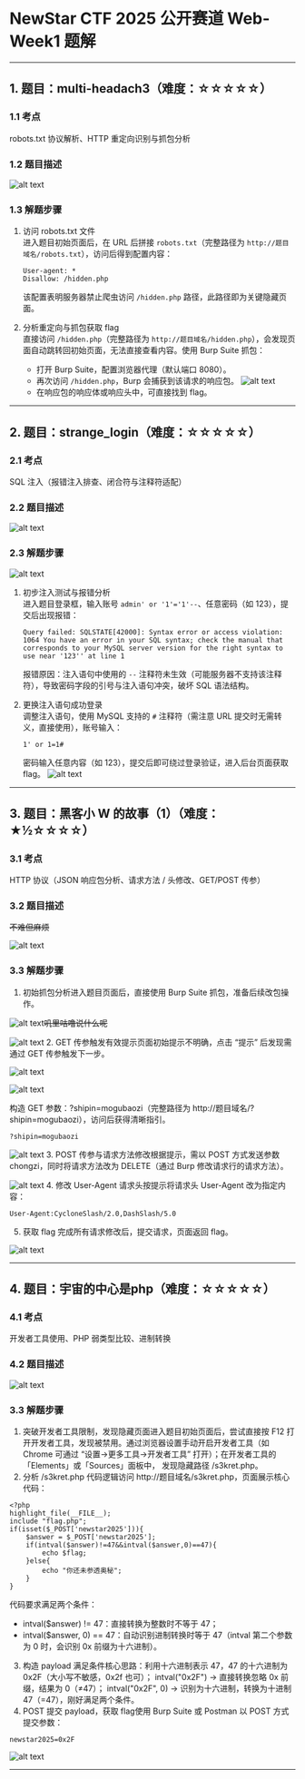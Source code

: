
# NewStar CTF 2025 公开赛道 Web-Week1 题解
---

## 1. 题目：multi-headach3（难度：☆☆☆☆☆）
### 1.1 考点
robots.txt 协议解析、HTTP 重定向识别与抓包分析

### 1.2 题目描述
![alt text](../image/JPG/NewStartCTF20225/step1-1.png)

### 1.3 解题步骤
1. 访问 robots.txt 文件  
   进入题目初始页面后，在 URL 后拼接 `robots.txt`（完整路径为 `http://题目域名/robots.txt`），访问后得到配置内容：
   ```plaintext
   User-agent: *
   Disallow: /hidden.php
   ```
   该配置表明服务器禁止爬虫访问 `/hidden.php` 路径，此路径即为关键隐藏页面。

2. 分析重定向与抓包获取 flag  
   直接访问 `/hidden.php`（完整路径为 `http://题目域名/hidden.php`），会发现页面自动跳转回初始页面，无法直接查看内容。使用 Burp Suite 抓包：
   - 打开 Burp Suite，配置浏览器代理（默认端口 8080）。
   - 再次访问 `/hidden.php`，Burp 会捕获到该请求的响应包。
   ![alt text](../image/JPG/NewStartCTF20225/step1-2.png)
   - 在响应包的响应体或响应头中，可直接找到 flag。

---

## 2. 题目：strange_login（难度：☆☆☆☆☆）
### 2.1 考点
SQL 注入（报错注入排查、闭合符与注释符适配）

### 2.2 题目描述
![alt text](../image/JPG/NewStartCTF20225/setp2-0.png)

### 2.3 解题步骤
![alt text](../image/JPG/NewStartCTF20225/step2-1.png)
1. 初步注入测试与报错分析  
   进入题目登录框，输入账号 `admin' or '1'='1'--`、任意密码（如 123），提交后出现报错：
   ```plaintext
   Query failed: SQLSTATE[42000]: Syntax error or access violation: 1064 You have an error in your SQL syntax; check the manual that corresponds to your MySQL server version for the right syntax to use near '123'' at line 1
   ```
   报错原因：注入语句中使用的 `--` 注释符未生效（可能服务器不支持该注释符），导致密码字段的引号与注入语句冲突，破坏 SQL 语法结构。

2. 更换注入语句成功登录  
   调整注入语句，使用 MySQL 支持的 `#` 注释符（需注意 URL 提交时无需转义，直接使用），账号输入：
   ```plaintext
   1' or 1=1#
   ```
   密码输入任意内容（如 123），提交后即可绕过登录验证，进入后台页面获取 flag。
   ![alt text](../image/JPG/NewStartCTF20225/step2-2.png)

---

## 3. 题目：黑客小 W 的故事（1）（难度：★½☆☆☆☆）
### 3.1 考点
HTTP 协议（JSON 响应包分析、请求方法 / 头修改、GET/POST 传参）

### 3.2 题目描述
~~不难但麻烦~~

![alt text](../image/JPG/NewStartCTF20225/step3-0.png)

### 3.3 解题步骤
1. 初始抓包分析进入题目页面后，直接使用 Burp Suite 抓包，准备后续改包操作。

![alt text](../image/JPG/NewStartCTF20225/step3-1.png)~~叽里咕噜说什么呢~~

![alt text](../image/JPG/NewStartCTF20225/step3-2.png)
2. GET 传参触发有效提示页面初始提示不明确，点击 “提示” 后发现需通过 GET 传参触发下一步。

![alt text](../image/JPG/NewStartCTF20225/step3-3.png)

![alt text](../image/JPG/NewStartCTF20225/step3-4.png)

构造 GET 参数：?shipin=mogubaozi（完整路径为 http://题目域名/?shipin=mogubaozi），访问后获得清晰指引。
```plaintext
?shipin=mogubaozi
```
![alt text](../image/JPG/NewStartCTF20225/step3-5.png)
3. POST 传参与请求方法修改根据提示，需以 POST 方式发送参数 chongzi，同时将请求方法改为 DELETE（通过 Burp 修改请求行的请求方法）。

![alt text](../image/JPG/NewStartCTF20225/step3-6.png)
4. 修改 User-Agent 请求头按提示将请求头 User-Agent 改为指定内容：
```plaintext
User-Agent:CycloneSlash/2.0,DashSlash/5.0
```
5. 获取 flag
完成所有请求修改后，提交请求，页面返回 flag。

![alt text](../image/JPG/NewStartCTF20225/step3-7.png)

---

## 4. 题目：宇宙的中心是php（难度：☆☆☆☆☆）
### 4.1 考点
开发者工具使用、PHP 弱类型比较、进制转换

### 4.2 题目描述
![alt text](../image/JPG/NewStartCTF20225/step4-1.png)

### 3.3 解题步骤
1.  突破开发者工具限制，发现隐藏页面进入题目初始页面后，尝试直接按 F12 打开开发者工具，发现被禁用。通过浏览器设置手动开启开发者工具（如 Chrome 可通过 “设置→更多工具→开发者工具” 打开）；在开发者工具的「Elements」或「Sources」面板中， 发现隐藏路径 /s3kret.php。
2. 分析 /s3kret.php 代码逻辑访问 http://题目域名/s3kret.php，页面展示核心代码：

```plaintext
<?php
highlight_file(__FILE__);
include "flag.php";
if(isset($_POST['newstar2025'])){
    $answer = $_POST['newstar2025'];
    if(intval($answer)!=47&&intval($answer,0)==47){
        echo $flag;
    }else{
        echo "你还未参透奥秘";
    }
}
```

代码要求满足两个条件：
- intval($answer) != 47：直接转换为整数时不等于 47；
- intval($answer, 0) == 47：自动识别进制转换时等于 47（intval 第二个参数为 0 时，会识别 0x 前缀为十六进制）。
3. 构造 payload 满足条件核心思路：利用十六进制表示 47，47 的十六进制为 0x2F（大小写不敏感，0x2f 也可）；
intval("0x2F") → 直接转换忽略 0x 前缀，结果为 0（≠47）；
intval("0x2F", 0) → 识别为十六进制，转换为十进制 47（=47），刚好满足两个条件。
4. POST 提交 payload，获取 flag使用 Burp Suite 或 Postman 以 POST 方式提交参数：

```plaintext
newstar2025=0x2F
```

![alt text](../image/JPG/NewStartCTF20225/step4-2.png)

---